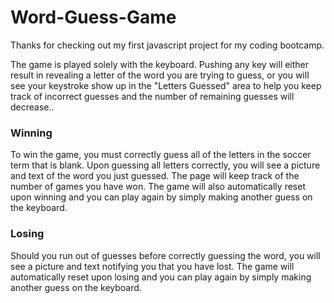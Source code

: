 # Word-Guess-Game
Thanks for checking out my first javascript project for my coding bootcamp. 

The game is played solely with the keyboard. Pushing any key will either result in revealing a letter of the word you are trying to guess, or you will see your keystroke show up in the "Letters Guessed" area to help you keep track of incorrect guesses and the number of remaining guesses will decrease.. 

### Winning

To win the game, you must correctly guess all of the letters in the soccer term that is blank. Upon guessing all letters correctly, you will see a picture and text of the word you just guessed. The page will keep track of the number of games you have won. The game will also automatically reset upon winning and you can play again by simply making another guess on the keyboard.  

### Losing

Should you run out of guesses before correctly guessing the word, you will see a picture and text notifying you that you have lost. The game will automatically reset upon losing and you can play again by simply making another guess on the keyboard. 
